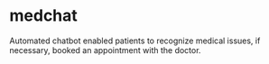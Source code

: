 # medchat
Automated chatbot enabled patients to recognize medical issues, if necessary, booked an appointment with the doctor.
